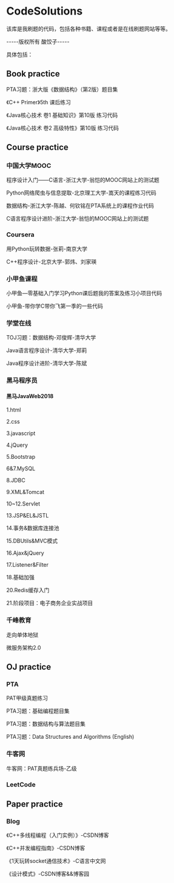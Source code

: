<!--
 * @Author: SourDumplings
 * @Date: 2019-07-21 09:45:07
 * @Link: https://github.com/SourDumplings/
 * @Email: changzheng300@foxmail.com
 * @Description: 该库是我刷题的代码，包括各种书籍、课程或者是在线刷题网站等等。
 -->
# CodeSolutions

该库是我刷题的代码，包括各种书籍、课程或者是在线刷题网站等等。

-----版权所有 酸饺子-----

具体包括：

## Book practice

PTA习题：浙大版《数据结构》（第2版）题目集

《C++ Primer》5th 课后练习

《Java核心技术 卷1 基础知识》第10版 练习代码

《Java核心技术 卷2 高级特性》第10版 练习代码

## Course practice

### 中国大学MOOC

程序设计入门——C语言-浙江大学-翁恺的MOOC网站上的测试题

Python网络爬虫与信息提取-北京理工大学-嵩天的课程练习代码

数据结构-浙江大学-陈越、何钦铭在PTA系统上的课程作业代码

C语言程序设计进阶-浙江大学-翁恺的MOOC网站上的测试题

### Coursera

用Python玩转数据-张莉-南京大学

C++程序设计-北京大学-郭炜、刘家瑛

### 小甲鱼课程

小甲鱼—零基础入门学习Python课后题我的答案及练习小项目代码

小甲鱼-带你学C带你飞第一季的一些代码

### 学堂在线

TOJ习题：数据结构-邓俊辉-清华大学

Java语言程序设计-清华大学-郑莉

Java程序设计进阶-清华大学-陈斌

### 黑马程序员

#### 黑马JavaWeb2018

1.html

2.css

3.javascript

4.jQuery

5.Bootstrap

6&7.MySQL

8.JDBC

9.XML&Tomcat

10~12.Servlet

13.JSP&EL&JSTL

14.事务&数据库连接池

15.DBUtils&MVC模式

16.Ajax&jQuery

17.Listener&Filter

18.基础加强

20.Redis缓存入门

21.阶段项目：电子商务企业实战项目

### 千峰教育
走向单体地狱

微服务架构2.0

## OJ practice

### PTA

PAT甲级真题练习

PTA习题：基础编程题目集

PTA习题：数据结构与算法题目集

PTA习题：Data Structures and Algorithms (English)

### 牛客网

牛客网：PAT真题练兵场-乙级

### LeetCode

## Paper practice

### Blog

《C++多线程编程（入门实例）》-CSDN博客

《C++并发编程指南》-CSDN博客

《1天玩转socket通信技术》-C语言中文网

《设计模式》-CSDN博客&&博客园

